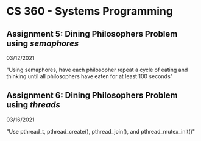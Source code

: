 # CS 360 - Systems Programming   

<h2> Assignment 5: Dining Philosophers Problem using <i>semaphores</i></h2>

03/12/2021

<p>"Using semaphores, have each philosopher repeat a cycle of eating and thinking until all philosophers have eaten for at least 100 seconds"</p>


<h2> Assignment 6: Dining Philosophers Problem using <i>threads</i></h2>

03/16/2021

<p>"Use pthread_t, pthread_create(), pthread_join(), and pthread_mutex_init()"</p>
